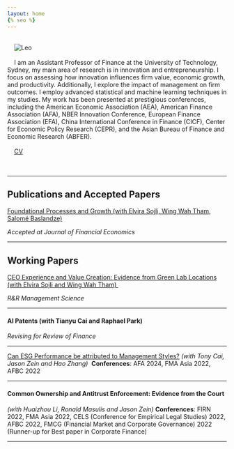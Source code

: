 ```yaml
---
layout: home
{% seo %}
---
```


<style type="text/css" media="screen">

* {
  box-sizing: border-box;
}

.row {
  display: flex;
  align-items: flex-start; /* Ensures that the items align at their top edges */
}

.left {
  flex: 70%;
  padding-left: 20px; /* Adds space on the left side of the text */
}

.right {
  flex: 30%;
  padding-right: 20px; /* Adds space on the right side of the image */
}

img {
  display: block; /* Ensures the image does not have extra space around it */
  max-width: 100%; /* Ensures the image scales within the container */
  height: auto; /* Maintains the aspect ratio of the image */
}
</style>

<div class="row">
  <div class="right">
    <img src="leo.png" alt="Leo">
  </div>
  <div class="left">
    I am an Assistant Professor of Finance at the University of Technology, Sydney, my main area of research is in innovation and entrepreneurship. I focus on assessing how innovation influences firm value, economic growth, and productivity. Additionally, I explore the impact of management on firm outcomes. I employ advanced statistical and machine learning techniques in my studies. My work has been presented at prestigious conferences, including the American Economic Association (AEA), American Finance Association (AFA), NBER Innovation Conference, European Finance Association (EFA), China International Conference in Finance (CICF), Center for Economic Policy Research (CEPR), and the Asian Bureau of Finance and Economic Research (ABFER).
    <br/><br/>
    <a href="/cv.pdf">CV</a>
  </div>
</div>

<br>
<br>

---

## Publications and Accepted Papers

<a href="https://papers.ssrn.com/sol3/papers.cfm?abstract_id=5098227">Foundational Processes and Growth (with Elvira Sojli, Wing Wah Tham, Salomé Baslandze)</a>

*Accepted at Journal of Financial Economics*
 

---

## Working Papers

<a href="https://papers.ssrn.com/sol3/papers.cfm?abstract_id=4568809">CEO Experience and Value Creation: Evidence from Green Lab Locations (with Elvira Sojli and Wing Wah Tham) </a> 

*R&R Management Science*

---

#### AI Patents (with Tianyu Cai and Raphael Park)
*Revising for Review of Finance*

---

<a href="https://papers.ssrn.com/sol3/papers.cfm?abstract_id=4266516">Can ESG Performance be attributed to Management Styles?</a>
*(with Tony Cai, Jason Zein and Hao Zhang)* 
__Conferences__: AFA 2024, FMA Asia 2022, AFBC 2022

---

#### Common Ownership and Antitrust Enforcement: Evidence from the Court 
*(with Huaizhou Li, Ronald Masulis and Jason Zein)*
__Conferences__: FIRN 2022, FMA Asia 2022, CELS (Conference for Empirical Legal Studies) 2022, AFBC 2022, FMCG (Financial Market and Corporate Governance) 2022 (Runner-up for Best paper in Corporate Finance)

---

[jekyll-docs]: https://jekyllrb.com/docs/home
[jekyll-gh]: https://github.com/jekyll/jekyll
[jekyll-talk]: https://talk.jekyllrb.com/
